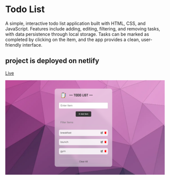 # Todo List

A simple, interactive todo list application built with HTML, CSS, and JavaScript. Features include adding, editing, filtering, and removing tasks, with data persistence through local storage. Tasks can be marked as completed by clicking on the item, and the app provides a clean, user-friendly interface.


## project is deployed on netlify
[Live](https://singular-clafoutis-cdf68c.netlify.app/)

<img src="images/sample.png" width="650">
